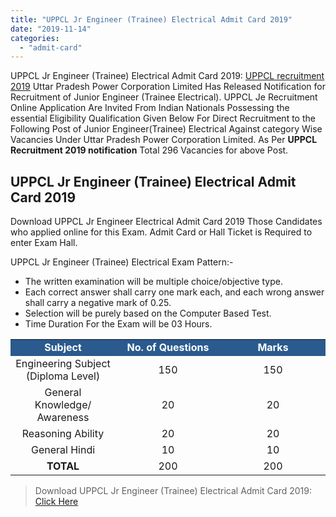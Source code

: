 ```yaml
---
title: "UPPCL Jr Engineer (Trainee) Electrical Admit Card 2019"
date: "2019-11-14"
categories: 
  - "admit-card"
---
```


UPPCL Jr Engineer (Trainee) Electrical Admit Card 2019: [UPPCL recruitment 2019](https://freegovtjobalert.in/uppcl-je-recruitment-2019-apply-online-for-296-je-post/) Uttar Pradesh Power Corporation Limited Has Released Notification for Recruitment of Junior Engineer (Trainee Electrical). UPPCL Je Recruitment Online Application Are Invited From Indian Nationals Possessing the essential Eligibility Qualification Given Below For Direct Recruitment to the Following Post of Junior Engineer(Trainee) Electrical Against category Wise Vacancies Under Uttar Pradesh Power Corporation Limited. As Per **UPPCL Recruitment 2019 notification** Total 296 Vacancies for above Post.

## **UPPCL Jr Engineer (Trainee) Electrical Admit Card 2019**

Download UPPCL Jr Engineer Electrical Admit Card 2019 Those Candidates who applied online for this Exam. Admit Card or Hall Ticket is Required to enter Exam Hall.

UPPCL Jr Engineer (Trainee) Electrical Exam Pattern:-

- The written examination will be multiple choice/objective type.
- Each correct answer shall carry one mark each, and each wrong answer shall carry a negative mark of 0.25.
- Selection will be purely based on the Computer Based Test.
- Time Duration For the Exam will be 03 Hours.

<table style="border-collapse: collapse; width: 100%;"><tbody><tr><td style="width: 33.3333%; text-align: center; background-color: #2a5a8e;"><span style="color: #ffffff; font-size: 12pt;"><strong>Subject</strong></span></td><td style="width: 33.3333%; text-align: center; background-color: #2a5a8e;"><span style="color: #ffffff; font-size: 12pt;"><strong>No. of Questions</strong></span></td><td style="width: 33.3333%; text-align: center; background-color: #2a5a8e;"><span style="color: #ffffff; font-size: 12pt;"><strong>Marks</strong></span></td></tr><tr><td style="width: 33.3333%; text-align: center;"><span style="font-size: 12pt;">Engineering Subject (Diploma Level)</span></td><td style="width: 33.3333%; text-align: center;"><span style="font-size: 12pt;">150</span></td><td style="width: 33.3333%; text-align: center;"><span style="font-size: 12pt;">150</span></td></tr><tr><td style="width: 33.3333%; text-align: center;"><span style="font-size: 12pt;">General Knowledge/ Awareness</span></td><td style="width: 33.3333%; text-align: center;"><span style="font-size: 12pt;">20</span></td><td style="width: 33.3333%; text-align: center;"><span style="font-size: 12pt;">20</span></td></tr><tr><td style="width: 33.3333%; text-align: center;"><span style="font-size: 12pt;">Reasoning Ability</span></td><td style="width: 33.3333%; text-align: center;"><span style="font-size: 12pt;">20</span></td><td style="width: 33.3333%; text-align: center;"><span style="font-size: 12pt;">20</span></td></tr><tr><td style="width: 33.3333%; text-align: center;"><span style="font-size: 12pt;">General Hindi</span></td><td style="width: 33.3333%; text-align: center;"><span style="font-size: 12pt;">10</span></td><td style="width: 33.3333%; text-align: center;"><span style="font-size: 12pt;">10</span></td></tr><tr><td style="width: 33.3333%; text-align: center;"><span style="font-size: 12pt;"><strong>TOTAL</strong></span></td><td style="width: 33.3333%; text-align: center;"><span style="font-size: 12pt;">200</span></td><td style="width: 33.3333%; text-align: center;"><span style="font-size: 12pt;">200</span></td></tr></tbody></table>

> Download UPPCL Jr Engineer (Trainee) Electrical Admit Card 2019: [Click Here](https://cdn.digialm.com//EForms/configuredHtml/782/62872/login.html)

